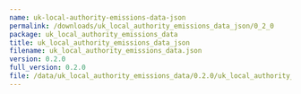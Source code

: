 ```yaml
---
name: uk-local-authority-emissions-data-json
permalink: /downloads/uk_local_authority_emissions_data_json/0_2_0
package: uk_local_authority_emissions_data
title: uk_local_authority_emissions_data_json
filename: uk_local_authority_emissions_data.json
version: 0.2.0
full_version: 0.2.0
file: /data/uk_local_authority_emissions_data/0.2.0/uk_local_authority_emissions_data.json
---
```

